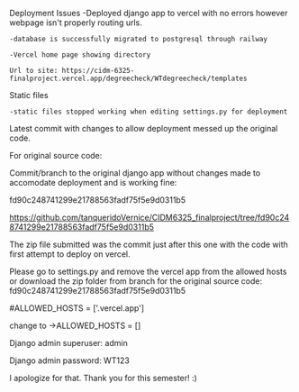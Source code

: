 Deployment Issues
    -Deployed django app to vercel with no errors however webpage isn't properly routing urls.
    
    -database is successfully migrated to postgresql through railway
    
    -Vercel home page showing directory
    
    Url to site: https://cidm-6325-finalproject.vercel.app/degreecheck/WTdegreecheck/templates

Static files
    
    -static files stopped working when editing settings.py for deployment

Latest commit with changes to allow deployment messed up the original code.

For original source code:

Commit/branch to the original django app without changes made to accomodate deployment and is working fine:

fd90c248741299e21788563fadf75f5e9d0311b5

https://github.com/tanqueridoVernice/CIDM6325_finalproject/tree/fd90c248741299e21788563fadf75f5e9d0311b5

The zip file submitted was the commit just after this one with the code with first attempt to deploy on vercel.

Please go to settings.py and remove the vercel app from the allowed hosts or download the zip folder from branch for the original source code:
fd90c248741299e21788563fadf75f5e9d0311b5

#ALLOWED_HOSTS = ['.vercel.app']

change to ->ALLOWED_HOSTS = []

Django admin superuser: admin

Django admin password: WT123

I apologize for that. Thank you for this semester! :)
